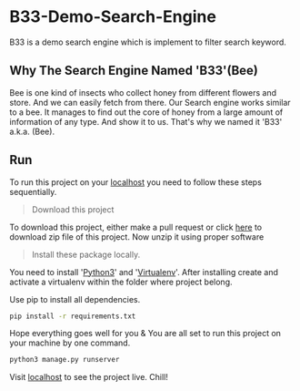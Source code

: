 # B33-Demo-Search-Engine
B33 is a demo search engine which is implement to filter search keyword.


## Why The Search Engine Named 'B33'(Bee)

Bee is one kind of insects who collect honey from different flowers and store. And we can easily fetch from there. Our Search engine works similar to a bee. It manages to find out the core of honey from a large amount of information of any type. And show it to us. That's why we named it 'B33' a.k.a. (Bee).





## Run

To run this project on your [localhost](http://127.0.0.1) you need to follow these steps sequentially.

> Download this project

To download this project, either make a pull request or click [here](https://github.com/nasimuzzaman-nasim/SpellChecker/archive/master.zip) to download zip file of this project. Now unzip it using proper software

> Install these package locally.

You need to install '[Python3](https://www.python.org/downloads/)' and '[Virtualenv](https://pypi.org/project/virtualenv/)'. 
After installing create and activate a virtualenv within the folder where project belong.

Use pip to install all dependencies. 
```bash
pip install -r requirements.txt
```

Hope everything goes well for you & You are all set to run this project on your machine by one command.


```bash
python3 manage.py runserver
```

Visit [localhost](http://127.0.0.1:8000) to see the project live. Chill!




